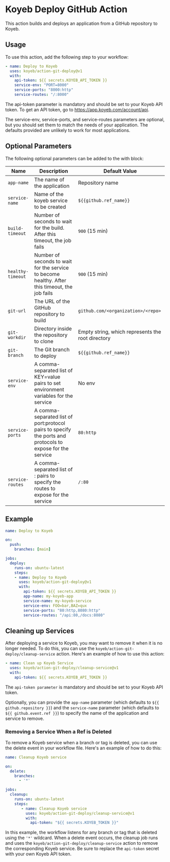 # Koyeb Deploy GitHub Action

This action builds and deploys an application from a GitHub repository to Koyeb.

## Usage

To use this action, add the following step to your workflow:

```yaml
- name: Deploy to Koyeb
  uses: koyeb/action-git-deploy@v1
  with:
    api-token: ${{ secrets.KOYEB_API_TOKEN }}
    service-env: "PORT=8000"
    service-ports: "8000:http"
    service-routes: "/:8000"
```

The api-token parameter is mandatory and should be set to your Koyeb API token. To get an API token, go to https://app.koyeb.com/account/api.

The service-env, service-ports, and service-routes parameters are optional, but you should set them to match the needs of your application. The defaults provided are unlikely to work for most applications.

## Optional Parameters

The following optional parameters can be added to the with block:

| Name	           | Description                                                                                                | Default Value
|------------------|------------------------------------------------------------------------------------------------------------|--------------
| `app-name`       | The name of the application                                                                                | Repository name
| `service-name`   | Name of the koyeb service to be created	                                                                  | `${{github.ref_name}}`
| `build-timeout`  | Number of seconds to wait for the build. After this timeout, the job fails	                                | `900` (15 min)
| `healthy-timeout`| Number of seconds to wait for the service to become healthy. After this timeout, the job fails             | `900` (15 min)
| `git-url`        | The URL of the GitHub repository to build                                                                  | `github.com/<organization>/<repo>`
| `git-workdir`    | Directory inside the repository to clone                                                                   | Empty string, which represents the root directory
| `git-branch`     | The Git branch to deploy	                                                                                  | `${{github.ref_name}}`
| `service-env`    | A comma-separated list of KEY=value pairs to set environment variables for the service	                    | No env
| `service-ports`  | A comma-separated list of port:protocol pairs to specify the ports and protocols to expose for the service	| `80:http`
| `service-routes` | A comma-separated list of <path>:<port> pairs to specify the routes to expose for the service              | `/:80`


## Example

```yaml
name: Deploy to Koyeb

on:
  push:
    branches: [main]

jobs:
  deploy:
    runs-on: ubuntu-latest
    steps:
    - name: Deploy to Koyeb
      uses: koyeb/action-git-deploy@v1
      with:
        api-token: ${{ secrets.KOYEB_API_TOKEN }}
        app-name: my-koyeb-app
        service-name: my-koyeb-service
        service-env: FOO=bar,BAZ=qux
        service-ports: "80:http,8080:http"
        service-routes: "/api:80,/docs:8080"
```

## Cleaning up Services

After deploying a service to Koyeb, you may want to remove it when it is no longer needed. To do this, you can use the `koyeb/action-git-deploy/cleanup-service` action. Here's an example of how to use this action:

```yaml
- name: Clean up Koyeb Service
  uses: koyeb/action-git-deploy/cleanup-service@v1
  with:
    api-token: ${{ secrets.KOYEB_API_TOKEN }}
```

The `api-token parameter` is mandatory and should be set to your Koyeb API token.

Optionally, you can provide the `app-name` parameter (which defaults to `${{ github.repository }}`) and the `service-name` parameter (which defaults to `${{ github.event.ref }}`) to specify the name of the application and service to remove.

### Removing a Service When a Ref is Deleted

To remove a Koyeb service when a branch or tag is deleted, you can use the delete event in your workflow file. Here's an example of how to do this:

```yaml
name: Cleanup Koyeb service

on:
  delete:
    branches:
      - '*'

jobs:
  cleanup:
    runs-on: ubuntu-latest
    steps:
       - name: Cleanup Koyeb service
         uses: koyeb/action-git-deploy/cleanup-service@v1
         with:
           api-token: "${{ secrets.KOYEB_TOKEN }}"
```

In this example, the workflow listens for any branch or tag that is deleted using the `'*'` wildcard. When a delete event occurs, the cleanup job runs and uses the `koyeb/action-git-deploy/cleanup-service` action to remove the corresponding Koyeb service. Be sure to replace the `api-token` secret with your own Koyeb API token.